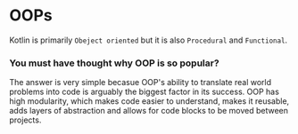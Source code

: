 # OOPs

Kotlin is primarily `Obeject oriented` but it is also `Procedural` and `Functional`.

### You must have thought why OOP is so popular?

The answer is very simple becasue OOP's ability to translate real world problems into code is arguably the biggest factor in its success. OOP has high modularity, which makes code easier to understand, makes it reusable, adds layers of abstraction and allows for code blocks to be moved between projects.